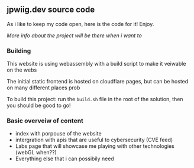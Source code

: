 ## jpwiig.dev source code


As i like to keep my code open, here is the code for it! Enjoy. 

*More info about the project will be there when i want to*


### Building

This website is using webassembly with a build script to make it veiwable on the webs

The initial static frontend is hosted on cloudflare pages, but can be hosted on many different places prob

To build this project: 
run the ```build.sh``` file in the root of the solution, then you should be good to go! 

### Basic overveiw of content 

- index with porpouse of the website
- intergration with apis that are useful to cybersecurity (CVE feed) 
- Labs page that will showcase me playing with other technologies (webGL when??)
- Everything else that i can possibily need
